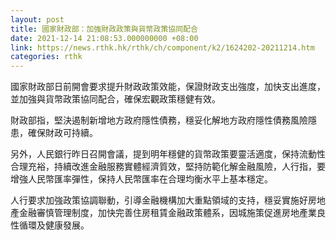 ```yaml
---
layout: post
title: 國家財政部：加強財政政策與貨幣政策協同配合
date: 2021-12-14 21:08:53.000000000 +08:00
link: https://news.rthk.hk/rthk/ch/component/k2/1624202-20211214.htm
categories: rthk
---
```


國家財政部日前開會要求提升財政政策效能，保證財政支出強度，加快支出進度，並加強與貨幣政策協同配合，確保宏觀政策穩健有效。

財政部指，堅決遏制新增地方政府隱性債務，穩妥化解地方政府隱性債務風險隱患，確保財政可持續。

另外，人民銀行昨日召開會議，提到明年穩健的貨幣政策要靈活適度，保持流動性合理充裕，持續改進金融服務實體經濟質效，堅持防範化解金融風險，人行指，要增強人民幣匯率彈性，保持人民幣匯率在合理均衡水平上基本穩定。

人行要求加強政策協調聯動，引導金融機構加大重點領域的支持，穩妥實施好房地產金融審慎管理制度，加快完善住房租賃金融政策體系，因城施策促進房地產業良性循環及健康發展。
